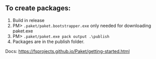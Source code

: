 ## To create packages:
1. Build in release
2. PM> `.paket/paket.bootstrapper.exe` only needed for downloading paket.exe
3. PM> `.paket/paket.exe pack output .\publish`
4. Packages are in the publish folder.

Docs: https://fsprojects.github.io/Paket/getting-started.html